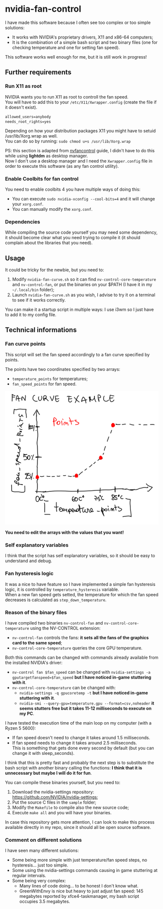 # nvidia-fan-control

I have made this software because I often see too complex or too simple solutions:  
- It works with NVIDIA's proprietary drivers, X11 and x86-64 computers;
- It is the combination of a simple bash script and two binary files (one for checking temperature and one for setting fan speed).

This software works well enough for me, but it is still work in progress!  

## Further requirements

### Run X11 as root
NVIDIA wants you to run X11 as root to controll the fan speed.  
You will have to add this to your `/etc/X11/Xwrapper.config` (create the file if it doesn't exist).

```
allowed_users=anybody
needs_root_rights=yes
```

Depending on how your distribution packages X11 you might have to setuid /usr/lib/Xorg.wrap as well.  
You can do so by running:
`sudo chmod u+s /usr/lib/Xorg.wrap`

PS: this section is adapted from [nvfancontrol](https://github.com/foucault/nvfancontrol/tree/master) guide, I didn't have to do this while using **lightdm** as desktop manager.  
Now I don't use a desktop manager and I need the `Xwrapper.config` file in order to execute this software (as any fan control utility).

### Enable Coolbits for fan control
You need to enable coolbits 4 you have multiple ways of doing this:
- You can execute `sudo nvidia-xconfig --cool-bits=4` and it will change your `xorg.conf`.
- You can manually modify the `xorg.conf`.

### Dependencies
While compiling the source code yourself you may need some dependency, it should become clear what you need trying to compile it (it should complain about the libraries that you need).

## Usage

It could be tricky for the newbie, but you need to:  
1. Modify `nvidia-fan-curve.sh` so it can find `nv-control-core-temperature` and `nv-control-fan`, or put the binaries on your $PATH (I have it in my `~/.local/bin` folder);
2. Launch `nvidia-fan-curve.sh` as you wish, I advise to try it on a terminal to see if it works correctly.  

You can make it a startup script in multiple ways: I use i3wm so I just have to add it to my config file.  

## Technical informations

### Fan curve points

This script will set the fan speed accordingly to a fan curve specified by points.  

The points have two coordinates specified by two arrays:
- `temperature_points` for temperatures;
- `fan_speed_points` for fan speed.

![fan curve example](./fan_curve_example.png)

**You need to edit the arrays with the values that you want!**

### Self explanatory variables

I think that the script has self explanatory variables, so it should be easy to understand and debug.

### Fan hysteresis logic

It was a nice to have feature so I have implemented a simple fan hysteresis logic, it is controlled by `temperature_hysteresis` variable.  
When a new fan speed gets setted, the temperature for which the fan speed decreases is calculated as `step_down_temperature`.

### Reason of the binary files

I have compiled two binaries `nv-control-fan` and `nv-control-core-temperature` using the NV-CONTROL extension:
- `nv-control-fan` controls the fans: **it sets all the fans of the graphics card to the same speed**;
- `nv-control-core-temperature` queries the core GPU temperature.

Both this commands can be changed with commands already available from the installed NVIDIA's driver:
- `nv-control fan $fan_speed` can be changed with `nvidia-settings -a gputargetfanspeed=$fan_speed` **but I have noticed in-game stuttering with it**.
- `nv-control-core-temperature` can be changed with:
  - `nvidia-settings -q gpucoretemp -t` **but I have noticed in-game stuttering with it**.
  - `nvidia-smi --query-gpu=temperature.gpu --format=csv,noheader` **it seems stutters free but it takes 11-12 milliseconds to execute on my PC**.

I have tested the execution time of the main loop on my computer (with a Ryzen 5 5600):
- If fan speed doesn't need to change it takes around 1.5 milliseconds.
- If fan speed needs to change it takes around 2.5 milliseconds.  
This is something that gets done every second by default (but you can change it with sleep_seconds).

I think that this is pretty fast and probably the next step is to substitute the bash script with another binary calling the functions: **I think that it is unnecessary but maybe I will do it for fun**.

You can compile these binaries yourself, but you need to:
1. Download the nvidia-settings repository: https://github.com/NVIDIA/nvidia-settings;
2. Put the source C files in the `sample` folder;
3. Modify the `Makefile` to compile also the new source code;
4. Execute `make all` and you will have your binaries.

In case this repository gets more attention, I can look to make this process available directly in my repo, since it should all be open source software.

### Comment on different solutions

I have seen many different solutions:
- Some being more simple with just temperature/fan speed steps, no hysteresis... just too simple.
- Some using the nvidia-settings commands causing in game stuttering at regular intervals.
- Some being very complex:
  - Many lines of code doing... to be honest I don't know what.
  - GreenWithEnvy is nice but heavy to just adjust fan speed: 145 megabytes reported by xfce4-taskmanager, my bash script occupies 3.5 megabytes.
